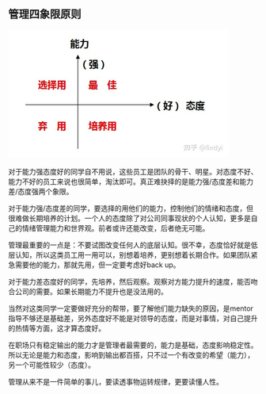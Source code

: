## **管理四象限原则**

![attitude-vs-ability](https://github.com/xiaoyuge/Admin-Notes/blob/main/resources/attitude-vs-ability.png)

对于能力强态度好的同学自不用说，这些员工是团队的骨干、明星。对态度不好、能力不好的员工来说也很简单，淘汰即可。真正难抉择的是能力强/态度差和能力差/态度强两个象限。

对于能力强/态度差的同学，要选择的用他们的能力，控制他们的情绪和态度，但很难做长期培养的计划。一个人的态度除了对公司同事现状的个人认知，更多是自己的情绪管理能力和世界观。前者或许还能改变，后者绝无可能。

管理最重要的一点是：不要试图改变任何人的底层认知。很不幸，态度恰好就是低层认知，所以这类员工用一用可以，别想着培养，更别想着长期合作。如果团队紧急需要他的能力，那就先用，但一定要考虑好back up。

对于能力差态度好的同学，先培养，然后观察。观察对方能力提升的速度，能否吻合公司的需要。如果长期能力不提升也是没法用的。

当然对这类同学一定要做好充分的帮带，要了解他们能力缺失的原因，是mentor指导不够还是基础差，另外态度好不能是对领导的态度，而是对事情，对自己提升的热情等方面，这才算态度好。

在职场只有稳定输出的能力才是管理者最需要的，能力是基础，态度影响稳定性。所以无论是能力和态度，影响到输出都百搭，只不过一个有改变的希望（能力），另一个可能性较少（态度）。

管理从来不是一件简单的事儿，要读透事物运转规律，更要读懂人性。